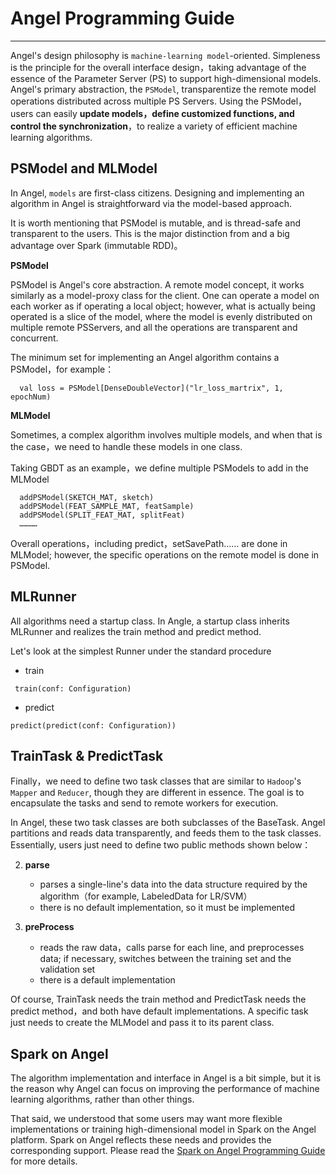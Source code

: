 # Angel Programming Guide

---

Angel's design philosophy is `machine-learning model`-oriented. Simpleness is the principle for the overall interface design，taking advantage of the essence of the Parameter Server (PS) to support high-dimensional models. Angel's primary abstraction, the `PSModel`, transparentize the remote model operations distributed across multiple PS Servers. Using the PSModel，users can easily **update models，define customized functions, and control the synchronization**，to realize a variety of efficient machine learning algorithms.


## **PSModel** and **MLModel**  

In Angel, `models` are first-class citizens. Designing and implementing an algorithm in Angel is straightforward via the model-based approach.

It is worth mentioning that PSModel is mutable, and is thread-safe and transparent to the users. This is the major distinction from and a big advantage over Spark (immutable RDD)。


**PSModel**

PSModel is Angel's core abstraction. A remote model concept, it works similarly as a model-proxy class for the client. One can operate a model on each worker as if operating a local object; however, what is actually being operated is a slice of the model, where the model is evenly distributed on multiple remote PSServers, and all the operations are transparent and concurrent.

The minimum set for implementing an Angel algorithm contains a PSModel，for example：

```
  val loss = PSModel[DenseDoubleVector]("lr_loss_martrix", 1, epochNum)
```


**MLModel**

Sometimes, a complex algorithm involves multiple models, and when that is the case，we need to handle these models in one class.  

Taking GBDT as an example，we define multiple PSModels to add in the MLModel

```
  addPSModel(SKETCH_MAT, sketch)
  addPSModel(FEAT_SAMPLE_MAT, featSample)
  addPSModel(SPLIT_FEAT_MAT, splitFeat)
  …………

```

Overall operations，including predict，setSavePath…… are done in MLModel; however, the specific operations on the remote model is done in PSModel.
   
## **MLRunner**

All algorithms need a startup class. In Angle, a startup class inherits MLRunner and realizes the train method and predict method. 

Let's look at the simplest Runner under the standard procedure

* train 

```
 train(conf: Configuration)
```

* predict 
	
```
predict(predict(conf: Configuration))
```

## **TrainTask & PredictTask**

Finally，we need to define two task classes that are similar to `Hadoop`'s `Mapper` and `Reducer`, though they are different in essence. The goal is to encapsulate the tasks and send to remote workers for execution.

In Angel, these two task classes are both subclasses of the BaseTask. Angel partitions and reads data transparently, and feeds them to the task classes. Essentially, users just need to define two public methods shown below：

2. **parse**
	* parses a single-line's data into the data structure required by the algorithm（for example, LabeledData for LR/SVM）
	* there is no default implementation, so it must be implemented

3. **preProcess**
	* reads the raw data，calls parse for each line, and preprocesses data; if necessary, switches between the training set and the validation set
	* there is a default implementation

Of course, TrainTask needs the train method and PredictTask needs the predict method，and both have default implementations. A specific task just needs to create the MLModel and pass it to its parent class.


## Spark on Angel

The algorithm implementation and interface in Angel is a bit simple, but it is the reason why Angel can focus on improving the performance of machine learning algorithms, rather than other things. 

That said, we understood that some users may want more flexible implementations or training high-dimensional model in Spark on the Angel platform. Spark on Angel reflects these needs and provides the corresponding support.  Please read the [Spark on Angel Programming Guide](spark_on_angel_programing_guide.md) for more details. 




